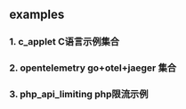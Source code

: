 ## examples


### 1. c_applet C语言示例集合
### 2. opentelemetry go+otel+jaeger 集合
### 3. php_api_limiting php限流示例

